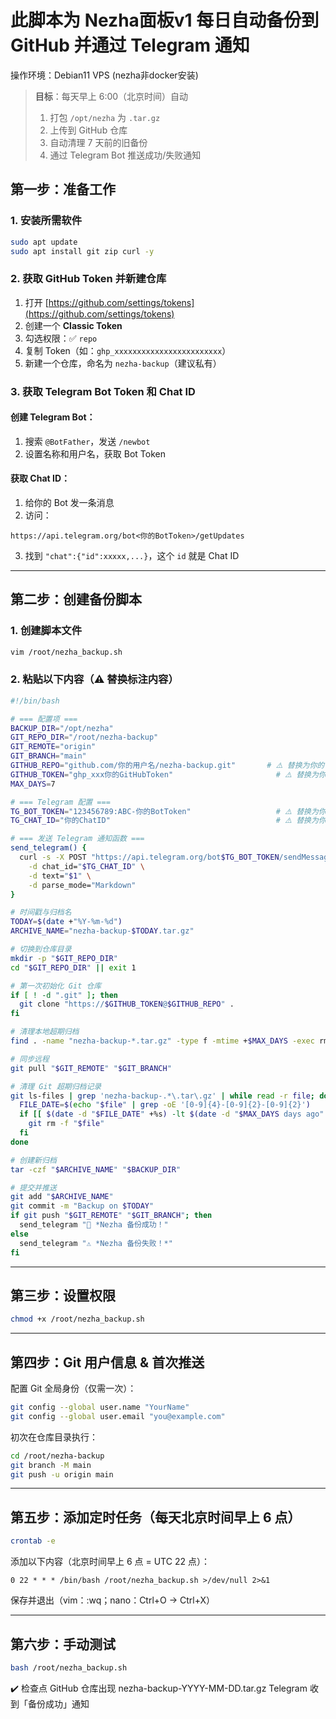 # **此脚本为 Nezha面板v1 每日自动备份到 GitHub 并通过 Telegram 通知**

操作环境：Debian11 VPS (nezha非docker安装)
> **目标**：每天早上 6:00（北京时间）自动  
> 1. 打包 `/opt/nezha` 为 `.tar.gz`  
> 2. 上传到 GitHub 仓库  
> 3. 自动清理 7 天前的旧备份  
> 4. 通过 Telegram Bot 推送成功/失败通知 

## 第一步：准备工作

### 1. 安装所需软件

```bash
sudo apt update
sudo apt install git zip curl -y
```

### 2. 获取 GitHub Token 并新建仓库

1. 打开 [https://github.com/settings/tokens](https://github.com/settings/tokens)
2. 创建一个  **Classic Token**
3. 勾选权限：✅ `repo`
4. 复制 Token（如：`ghp_xxxxxxxxxxxxxxxxxxxxxxxx`）
5. 新建一个仓库，命名为 `nezha-backup`（建议私有）

### 3. 获取 Telegram Bot Token 和 Chat ID

#### 创建 Telegram Bot：

1. 搜索 `@BotFather`，发送 `/newbot`
2. 设置名称和用户名，获取 Bot Token

#### 获取 Chat ID：

1. 给你的 Bot 发一条消息
2. 访问：

```
https://api.telegram.org/bot<你的BotToken>/getUpdates
```

3. 找到 `"chat":{"id":xxxxx,...}`，这个 `id` 就是 Chat ID

---

## 第二步：创建备份脚本

### 1. 创建脚本文件

```bash
vim /root/nezha_backup.sh
```

### 2. 粘贴以下内容（⚠️ 替换标注内容）

```bash
#!/bin/bash

# === 配置项 ===
BACKUP_DIR="/opt/nezha"
GIT_REPO_DIR="/root/nezha-backup"
GIT_REMOTE="origin"
GIT_BRANCH="main"
GITHUB_REPO="github.com/你的用户名/nezha-backup.git"       # ⚠️ 替换为你的仓库地址
GITHUB_TOKEN="ghp_xxx你的GitHubToken"                       # ⚠️ 替换为你的 GitHub Token
MAX_DAYS=7

# === Telegram 配置 ===
TG_BOT_TOKEN="123456789:ABC-你的BotToken"                   # ⚠️ 替换为你的 Bot Token
TG_CHAT_ID="你的ChatID"                                     # ⚠️ 替换为你的 Chat ID

# === 发送 Telegram 通知函数 ===
send_telegram() {
  curl -s -X POST "https://api.telegram.org/bot$TG_BOT_TOKEN/sendMessage" \
    -d chat_id="$TG_CHAT_ID" \
    -d text="$1" \
    -d parse_mode="Markdown"
}

# 时间戳与归档名
TODAY=$(date +"%Y-%m-%d")
ARCHIVE_NAME="nezha-backup-$TODAY.tar.gz"

# 切换到仓库目录
mkdir -p "$GIT_REPO_DIR"
cd "$GIT_REPO_DIR" || exit 1

# 第一次初始化 Git 仓库
if [ ! -d ".git" ]; then
  git clone "https://$GITHUB_TOKEN@$GITHUB_REPO" .
fi

# 清理本地超期归档
find . -name "nezha-backup-*.tar.gz" -type f -mtime +$MAX_DAYS -exec rm -f {} \;

# 同步远程
git pull "$GIT_REMOTE" "$GIT_BRANCH"

# 清理 Git 超期归档记录
git ls-files | grep 'nezha-backup-.*\.tar\.gz' | while read -r file; do
  FILE_DATE=$(echo "$file" | grep -oE '[0-9]{4}-[0-9]{2}-[0-9]{2}')
  if [[ $(date -d "$FILE_DATE" +%s) -lt $(date -d "$MAX_DAYS days ago" +%s) ]]; then
    git rm -f "$file"
  fi
done

# 创建新归档
tar -czf "$ARCHIVE_NAME" "$BACKUP_DIR"

# 提交并推送
git add "$ARCHIVE_NAME"
git commit -m "Backup on $TODAY"
if git push "$GIT_REMOTE" "$GIT_BRANCH"; then
  send_telegram "🎉 *Nezha 备份成功！"
else
  send_telegram "⚠️ *Nezha 备份失败！*"
fi

```

---

## 第三步：设置权限

```bash
chmod +x /root/nezha_backup.sh
```

---

## 第四步：Git 用户信息 & 首次推送

配置 Git 全局身份（仅需一次）：

```bash
git config --global user.name "YourName"
git config --global user.email "you@example.com"
```

初次在仓库目录执行：

```bash
cd /root/nezha-backup
git branch -M main
git push -u origin main
```

---

## 第五步：添加定时任务（每天北京时间早上 6 点）

```bash
crontab -e
```

添加以下内容（北京时间早上 6 点 = UTC 22 点）：

```cron
0 22 * * * /bin/bash /root/nezha_backup.sh >/dev/null 2>&1
```

保存并退出（vim：:wq；nano：Ctrl+O → Ctrl+X）

---

## 第六步：手动测试

```bash
bash /root/nezha_backup.sh
```

✔️ 检查点
GitHub 仓库出现 nezha-backup-YYYY-MM-DD.tar.gz
Telegram 收到「备份成功」通知
